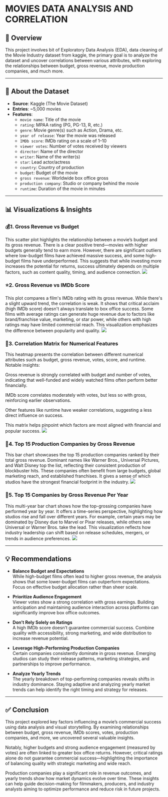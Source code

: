 # MOVIES DATA ANALYSIS AND CORRELATION

## 🧠 Overview

This project involves bit of Exploratory Data Analysis (EDA), data cleaning of the Movie Industry dataset from kaggle, the primary goal is to analyze the dataset and uncover correlations between various attributes, with exploring the relationships between budget, gross revenue, movie production companies, and much more.

---

## 📁 About the Dataset

- **Source**: Kaggle (The Movie Dataset)
- **Entries**: ~5,000 movies
- **Features**:
  - `movie name`: Title of the movie
  - `rating`: MPAA rating (PG, PG-13, R, etc.)
  - `genre`: Movie genre(s) such as Action, Drama, etc.
  - `year of release`: Year the movie was released
  - `IMDb score`: IMDb rating on a scale of 1–10
  - `viewer votes`: Number of votes received by viewers
  - `director`: Name of the director
  - `writer`: Name of the writer(s)
  - `star`: Lead actor/actress
  - `country`: Country of production
  - `budget`: Budget of the movie
  - `gross revenue`: Worldwide box office gross
  - `production company`: Studio or company behind the movie
  - `runtime`: Duration of the movie in minutes

---

## 📊 Visualizations & Insights

### 💰1. Gross Revenue vs Budget
This scatter plot highlights the relationship between a movie’s budget and its gross revenue. There is a clear positive trend—movies with higher budgets generally tend to earn more. However, there are significant outliers where low-budget films have achieved massive success, and some high-budget films have underperformed. This suggests that while investing more increases the potential for returns, success ultimately depends on multiple factors, such as content quality, timing, and audience connection.
![](https://i.imgur.com/4ooOd0c.png)

### ⭐2. Gross Revenue vs IMDb Score
This plot compares a film's IMDb rating with its gross revenue. While there's a slight upward trend, the correlation is weak. It shows that critical acclaim (high IMDb score) doesn't always translate to box office success. Some films with average ratings can generate huge revenue due to factors like brand/franchise value, marketing, or star power, while others with high ratings may have limited commercial reach. This visualization emphasizes the difference between popularity and quality.
![](https://i.imgur.com/gZvF87k.png)

### 🔗3. Correlation Matrix for Numerical Features
This heatmap presents the correlation between different numerical attributes such as budget, gross revenue, votes, score, and runtime. Notable insights:

Gross revenue is strongly correlated with budget and number of votes, indicating that well-funded and widely watched films often perform better financially.

IMDb score correlates moderately with votes, but less so with gross, reinforcing earlier observations.

Other features like runtime have weaker correlations, suggesting a less direct influence on success.

This matrix helps pinpoint which factors are most aligned with financial and popular success.
![](https://i.imgur.com/F8pdckB.png)

### 🏢4. Top 15 Production Companies by Gross Revenue  
This bar chart showcases the top 15 production companies ranked by their total gross revenue. Dominant names like Warner Bros., Universal Pictures, and Walt Disney top the list, reflecting their consistent production of blockbuster hits. These companies often benefit from large budgets, global marketing reach, and established franchises. It gives a sense of which studios have the strongest financial footprint in the industry.
![](https://i.imgur.com/DxuDSl4.png)

### 📆5. Top 15 Companies by Gross Revenue Per Year
This multi-year bar chart shows how the top-grossing companies have performed year by year. It offers a time-series perspective, highlighting how studios rise and fall over different years. For example, certain years may be dominated by Disney due to Marvel or Pixar releases, while others see Universal or Warner Bros. take the lead. This visualization reflects how industry leadership can shift based on release schedules, mergers, or trends in audience preferences.
![](https://i.imgur.com/Bk6ljkr.png)

---

## 💡 Recommendations

- **Balance Budget and Expectations**  
  While high-budget films often lead to higher gross revenue, the analysis shows that some lower-budget films can outperform expectations. Focus on effective budget allocation rather than sheer scale.

- **Prioritize Audience Engagement**  
  Viewer votes show a strong correlation with gross earnings. Building anticipation and maintaining audience interaction across platforms can significantly improve box office outcomes.

- **Don’t Rely Solely on Ratings**  
  A high IMDb score doesn’t guarantee commercial success. Combine quality with accessibility, strong marketing, and wide distribution to increase revenue potential.

- **Leverage High-Performing Production Companies**  
  Certain companies consistently dominate in gross revenue. Emerging studios can study their release patterns, marketing strategies, and partnerships to improve performance.

- **Analyze Yearly Trends**  
  The yearly breakdown of top-performing companies reveals shifts in industry dominance. Staying adaptive and analyzing yearly market trends can help identify the right timing and strategy for releases.

---

## ✅ Conclusion

This project explored key factors influencing a movie’s commercial success using data analysis and visual storytelling. By examining relationships between budget, gross revenue, IMDb scores, votes, production companies, and more, we uncovered several valuable insights.

Notably, higher budgets and strong audience engagement (measured by votes) are often linked to greater box office returns. However, critical ratings alone do not guarantee commercial success—highlighting the importance of balancing quality with strategic marketing and wide reach.

Production companies play a significant role in revenue outcomes, and yearly trends show how market dynamics evolve over time. These insights can help guide decision-making for filmmakers, producers, and industry analysts aiming to optimize performance and reduce risk in future projects.

